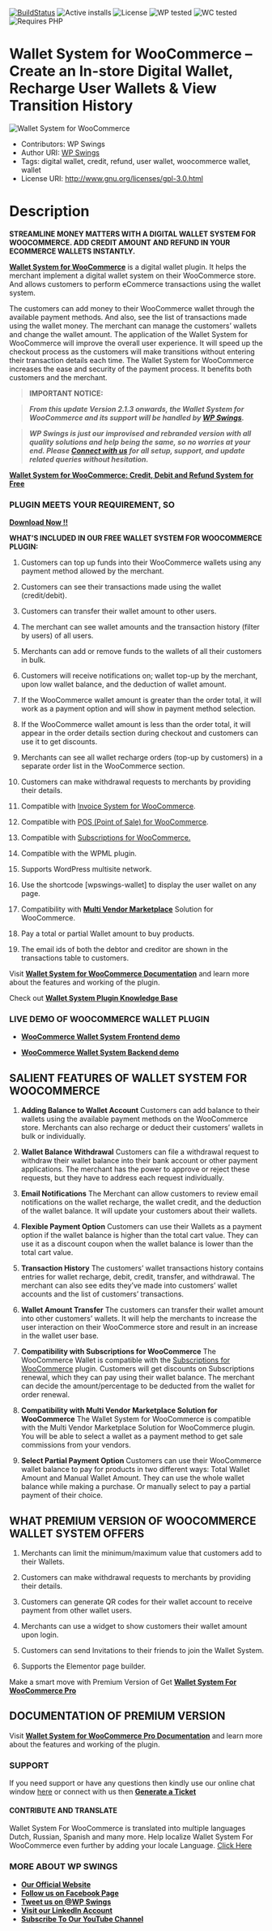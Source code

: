 [![BuildStatus](https://img.shields.io/travis/twbs/bootstrap/v4-dev.svg)](https://travis-ci.org/twbs/bootstrap) ![Active installs](https://img.shields.io/badge/Active-800%2B-brightgreen) ![License](https://img.shields.io/badge/License-GPLv3%20or%20later-yellowgreen) ![WP tested](https://img.shields.io/badge/WP%20tested-5.9-brightgreen) ![WC tested](https://img.shields.io/badge/WC%20tested-6.1.1-brightgreen) ![Requires PHP](https://img.shields.io/badge/Requires%20PHP-5.6-blue)
# Wallet System for WooCommerce – Create an In-store Digital Wallet, Recharge User Wallets & View Transition History
![Wallet System for WooCommerce](https://ps.w.org/wallet-system-for-woocommerce/assets/banner-772x250.png?rev=2671995)
* Contributors: WP Swings
* Author URI: [WP Swings](https://wpswings.com/?utm_source=wpswings-official&utm_medium=wallet-github-page&utm_campaign=site )
* Tags: digital wallet, credit, refund, user wallet, woocommerce wallet, wallet
* License URI: http://www.gnu.org/licenses/gpl-3.0.html



# Description 

**STREAMLINE MONEY MATTERS WITH A DIGITAL WALLET SYSTEM FOR WOOCOMMERCE. ADD CREDIT AMOUNT AND REFUND IN YOUR ECOMMERCE WALLETS INSTANTLY.**


[**Wallet System for WooCommerce**](https://wordpress.org/plugins/wallet-system-for-woocommerce/) is a digital wallet plugin. It helps the merchant implement a digital wallet system on their WooCommerce store. And allows customers to perform eCommerce transactions using the wallet system.

The customers can add money to their WooCommerce wallet through the available payment methods. And also, see the list of transactions made using the wallet money. The merchant can manage the customers’ wallets and change the wallet amount.
The application of the Wallet System for WooCommerce will improve the overall user experience. It will speed up the checkout process as the customers will make transitions without entering their transaction details each time. The Wallet System for WooCommerce increases the ease and security of the payment process. It benefits both customers and the merchant.


>**IMPORTANT NOTICE:**

>_**From this update Version 2.1.3 onwards, the Wallet System for WooCommerce and its support will be handled by [**WP Swings**](https://wpswings.com/?utm_source=wpswings-official&utm_medium=wallet-org-page&utm_campaign=official).**_

>_**WP Swings is just our improvised and rebranded version with all quality solutions and help being the same, so no worries at your end. Please [**Connect with us**](https://wpswings.com/contact-us/?utm_source=wpswings-contact-us&utm_medium=wallet-org-page&utm_campaign=contact-us) for all setup, support, and update related queries without hesitation.**_

[**Wallet System for WooCommerce: Credit, Debit and Refund System for Free**](https://youtu.be/pyAxFDBcLDA)


### PLUGIN MEETS YOUR REQUIREMENT, SO 
[**Download Now !!**](https://downloads.wordpress.org/plugin/wallet-system-for-woocommerce.zip) 

**WHAT’S INCLUDED IN OUR FREE WALLET SYSTEM FOR WOOCOMMERCE PLUGIN:** 

1. Customers can top up funds into their WooCommerce wallets using any payment method allowed by the merchant.

2. Customers can see their transactions made using the wallet (credit/debit).

3. Customers can transfer their wallet amount to other users.

4. The merchant can see wallet amounts and the transaction history (filter by users) of all users.

5. Merchants can add or remove funds to the wallets of all their customers in bulk.

6. Customers will receive notifications on; wallet top-up by the merchant, upon low wallet balance, and the deduction of wallet amount.

7. If the WooCommerce wallet amount is greater than the order total, it will work as a payment option and will show in payment method selection.

8. If the WooCommerce wallet amount is less than the order total, it will appear in the order details section during checkout and customers can use it to get discounts.

9. Merchants can see all wallet recharge orders (top-up by customers) in a separate order list in the WooCommerce section.

10. Customers can make withdrawal requests to merchants by providing their details.

11. Compatible with [Invoice System for WooCommerce](https://wordpress.org/plugins/invoice-system-for-woocommerce/).

12. Compatible with [POS (Point of Sale) for WooCommerce](https://wordpress.org/plugins/mwb-point-of-sale-pos-for-woocommerce/).

13. Compatible with [Subscriptions for WooCommerce.](https://wordpress.org/plugins/subscriptions-for-woocommerce/)

14. Compatible with the WPML plugin.

15. Supports WordPress multisite network.
16. Use the shortcode [wpswings-wallet] to display the user wallet on any page.
17. Compatibility with [**Multi Vendor Marketplace**](https://wordpress.org/plugins/dc-woocommerce-multi-vendor/) Solution for WooCommerce.
18. Pay a total or partial Wallet amount to buy products. 

19. The email ids of both the debtor and creditor are shown in the transactions table to customers.

Visit [**Wallet System for WooCommerce Documentation**](https://docs.wpswings.com/wallet-system-for-woocommerce/?utm_source=wpswings-wallet-doc&utm_medium=wallet-github-page&utm_campaign=wallet-doc) and learn more about the features and working of the plugin.

Check out [**Wallet System Plugin Knowledge Base**](https://support.wpswings.com/wordpress-plugins-knowledge-base/category/wallet-system-for-woocommerce/?utm_source=wpswings-wallet-kb&utm_medium=wallet-github-page&utm_campaign=wallet-kb)

### LIVE DEMO OF WOOCOMMERCE WALLET PLUGIN

* [**WooCommerce Wallet System Frontend demo**](https://demo.wpswings.com/wallet-system-for-woocommerce-pro/?utm_source=wpswings-wallet-frontend-demo&utm_medium=wallet-github-page&utm_campaign=wallet-frontend-demo)

* [**WooCommerce Wallet System Backend demo**](https://demo.wpswings.com/wallet-system-for-woocommerce-pro/get-your-personal-demo/?utm_source=wpswings-wallet-backend-demo&utm_medium=wallet-github-page&utm_campaign=wallet-backend-demo)




## SALIENT FEATURES OF WALLET SYSTEM FOR WOOCOMMERCE

1. **Adding Balance to Wallet Account**
Customers can add balance to their wallets using the available payment methods on the WooCommerce store. Merchants can also recharge or deduct their customers’ wallets in bulk or individually.

2. **Wallet Balance Withdrawal**
Customers can file a withdrawal request to withdraw their wallet balance into their bank account or other payment applications. The merchant has the power to approve or reject these requests, but they have to address each request individually.

3. **Email Notifications**
The Merchant can allow customers to review email notifications on the wallet recharge, the wallet credit, and the deduction of the wallet balance. It will update your customers about their wallets.

4. **Flexible Payment Option**
Customers can use their Wallets as a payment option if the wallet balance is higher than the total cart value. They can use it as a discount coupon when the wallet balance is lower than the total cart value.

5. **Transaction History**
The customers’ wallet transactions history contains entries for wallet recharge, debit, credit, transfer, and withdrawal. The merchant can also see edits they’ve made into customers’ wallet accounts and the list of customers’ transactions.

6. **Wallet Amount Transfer**
The customers can transfer their wallet amount into other customers’ wallets. It will help the merchants to increase the user interaction on their WooCommerce store and result in an increase in the wallet user base.

7. **Compatibility with Subscriptions for WooCommerce**
The WooCommerce Wallet is compatible with the [Subscriptions for WooCommerce](https://wordpress.org/plugins/subscriptions-for-woocommerce/) plugin. Customers will get discounts on Subscriptions renewal, which they can pay using their wallet balance. The merchant can decide the amount/percentage to be deducted from the wallet for order renewal.

8. **Compatibility with Multi Vendor Marketplace Solution for WooCommerce**
The Wallet System for WooCommerce is compatible with the Multi Vendor Marketplace Solution for WooCommerce plugin. You will be able to select a wallet as a payment method to get sale commissions from your vendors.

9. **Select Partial Payment Option**
Customers can use their WooCommerce wallet balance to pay for products in two different ways: Total Wallet Amount and Manual Wallet Amount. They can use the whole wallet balance while making a purchase. Or manually select to pay a partial payment of their choice.


## WHAT PREMIUM VERSION OF WOOCOMMERCE WALLET SYSTEM OFFERS

1. Merchants can limit the minimum/maximum value that customers add to their Wallets.

2. Customers can make withdrawal requests to merchants by providing their details.

3. Customers can generate QR codes for their wallet account to receive payment from other wallet users.

4. Merchants can use a widget to show customers their wallet amount upon login.

5. Customers can send Invitations to their friends to join the Wallet System.

6. Supports the Elementor page builder. 

Make a smart move with Premium Version of  Get [**Wallet System For WooCommerce Pro**](https://wpswings.com/product/wallet-system-for-woocommerce-pro/?utm_source=wpswings-wallet-pro&utm_medium=wallet-github-page&utm_campaign=wallet-pro)

## DOCUMENTATION OF PREMIUM VERSION
Visit [**Wallet System for WooCommerce Pro Documentation**](https://docs.wpswings.com/wallet-system-for-woocommerce-pro/?utm_source=wpswings-wallet-doc&utm_medium=wallet-org-page&utm_campaign=wallet-org-doc ) and learn more about the features and working of the plugin.

### **SUPPORT**

If you need support or have any questions then kindly use our online chat window [here](https://wpswings.com/?utm_source=wpswings-site&utm_medium=wallet-github-page&utm_campaign=here) or connect with us then [**Generate a Ticket**](https://wpswings.com/submit-query/?utm_source=wpswings-wallet-query&utm_medium=wallet-github-page&utm_campaign=generate-a-ticket)

#### CONTRIBUTE AND TRANSLATE
Wallet System For WooCommerce is translated into multiple languages Dutch, Russian, Spanish and many more. Help localize Wallet System For WooCommerce even further by adding your locale Language. [Click Here](https://translate.wordpress.org/projects/wp-plugins/wallet-system-for-woocommerce/)


### MORE ABOUT WP SWINGS

- [**Our Official Website**](https://wpswings.com/?utm_source=wpswings-official&utm_medium=wallet-github-page&utm_campaign=official)
- [**Follow us on Facebook Page**](https://www.facebook.com/wpswings)
- [**Tweet us on @WP Swings**](https://twitter.com/wpswings)
- [**Visit our LinkedIn Account**](https://www.linkedin.com/company/wpswings)
- [**Subscribe To Our YouTube Channel**](https://www.youtube.com/channel/UC7nYNf0JETOwW3GOD_EW2Ag)




